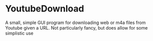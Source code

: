 # YoutubeDownload
A small, simple GUI program for downloading web or m4a files from Youtube given a URL. Not particularly fancy, but does allow for some simplistic use
